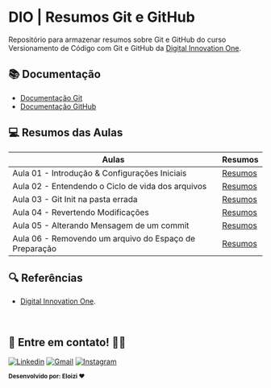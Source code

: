 
# DIO | Resumos Git e GitHub

Repositório para armazenar resumos sobre Git e GitHub do curso Versionamento de Código com Git e GitHub da [Digital Innovation One](https://www.dio.me/).

## 📚 Documentação
- [Documentação Git](https://git-scm.com/doc)
- [Documentação GitHub](https://docs.github.com/)

## 💻 Resumos das Aulas

| Aulas | Resumos |
| ------ | -------|
|Aula 01 - Introdução & Configurações Iniciais| [Resumos](/resumos/aula-01.md)|
|Aula 02 - Entendendo o Ciclo de vida dos arquivos| [Resumos](/resumos/aula-02.md)|
|Aula 03 - Git Init na pasta errada| [Resumos](/resumos/aula-03.md) |
|Aula 04 - Revertendo Modificações| [Resumos](/resumos/aula-04.md) |
|Aula 05 - Alterando Mensagem de um commit| [Resumos](/resumos/aula-05.md) |
|Aula 06 - Removendo um arquivo do Espaço de Preparação| [Resumos](/resumos/aula-06.md) |



## 🔍 Referências
- [Digital Innovation One](https://web.dio.me/track/potencia-tech-ifood-programacao-do-zero).

<br>

 ## 👋 Entre em contato! 💬✨

[![Linkedin](https://img.shields.io/badge/Acesse%20o%20meu-Linkedin-blue?style=for-the-badge&logo=Linkedin&logoColor=white)](https://www.linkedin.com/in/eloizi-nogueira-da-silva/) [![Gmail](https://img.shields.io/badge/Entre%20em%20Contato-red?style=for-the-badge&logo=Gmail&logoColor=white&link=mailto:nogueira.eloizi@gmail.com)](mailto:nogueira.eloizi@gmail.com) [![Instagram](https://img.shields.io/badge/Instagram-e4405f?style=for-the-badge&logo=Instagram&logoColor=white&link=https://www.instagram.com/eloizisilva16/)](https://www.instagram.com/eloizisilva16/)

<sub><b>Desenvolvido por: Eloizi ❤️</b></sub></a>

